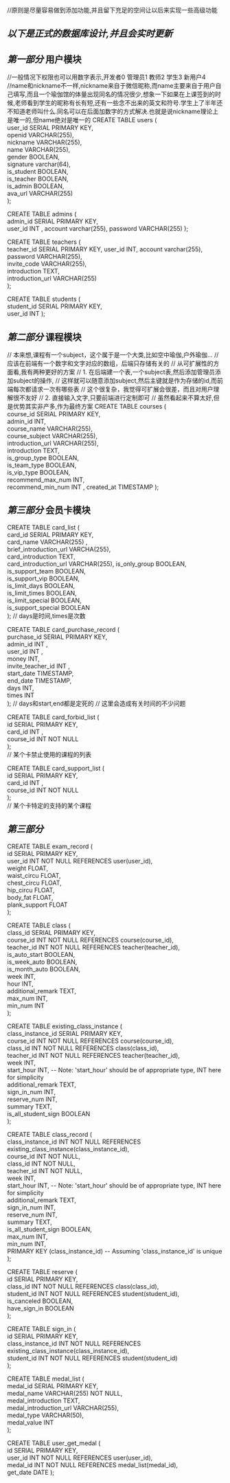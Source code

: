 //原则是尽量容易做到添加功能,并且留下充足的空间让以后来实现一些高级功能

## ***以下是正式的数据库设计,并且会实时更新***

## ***第一部分*** 用户模块
//一般情况下权限也可以用数字表示,开发者0 管理员1 教师2 学生3 新用户4
//name和nickname不一样,nickname来自于微信昵称,而name主要来自于用户自己填写,而且一个瑜伽馆的体量出现同名的情况很少,想象一下如果在上课签到的时候,老师看到学生的昵称有长有短,还有一些念不出来的英文和符号.学生上了半年还不知道老师叫什么.同名可以在后面加数字的方式解决.也就是说nickname理论上是唯一的,但name绝对是唯一的
CREATE TABLE users (  
    user_id SERIAL PRIMARY KEY,  
    openid VARCHAR(255),  
    nickname VARCHAR(255),  
    name VARCHAR(255),  
    gender BOOLEAN,  
    signature varchar(64),  
    is_student BOOLEAN,  
    is_teacher BOOLEAN,  
    is_admin BOOLEAN,  
    ava_url VARCHAR(255)  
);  
  
CREATE TABLE admins (  
    admin_id SERIAL PRIMARY KEY,  
    user_id INT ,
    account varchar(255),
    password VARCHAR(255)
);  
  
CREATE TABLE teachers (  
    teacher_id SERIAL PRIMARY KEY,
    user_id INT,
    account varchar(255),  
    password VARCHAR(255),  
    invite_code VARCHAR(255),  
    introduction TEXT,  
    introduction_url VARCHAR(255)  
);  
  
CREATE TABLE students (  
    student_id SERIAL PRIMARY KEY,  
    user_id INT
);  

## ***第二部分*** 课程模块

// 本来想,课程有一个subject，这个属于是一个大类,比如空中瑜伽,户外瑜伽...
// 应该在前端有一个数字和文字对应的数组，后端只存储有关的
// 从可扩展性的方面看,我有两种更好的方案
// 1. 在后端建一个表,一个subject表,然后添加管理员添加subject的操作,
// 这样就可以随意添加subject,然后主键就是作为存储的id,而前端每次都请求一次有哪些表
// 这个很复杂，我觉得可扩展会很差，而且对用户理解很不友好
// 2. 直接输入文字,只要前端进行定制即可
// 虽然看起来不算太好,但是优势其实非产多,作为最终方案
CREATE TABLE courses (  
    course_id SERIAL PRIMARY KEY,  
    admin_id INT,  
    course_name VARCHAR(255),  
    course_subject VARCHAR(255),  
    introduction_url VARCHAR(255),  
    introduction TEXT,  
    is_group_type BOOLEAN,  
    is_team_type BOOLEAN,  
    is_vip_type BOOLEAN,  
    recommend_max_num INT,  
    recommend_min_num INT ,
    created_at TIMESTAMP
);


## ***第三部分*** 会员卡模块


CREATE TABLE card_list (  
    card_id SERIAL PRIMARY KEY,  
    card_name VARCHAR(255) ,  
    brief_introduction_url VARCHA(255),  
    card_introduction TEXT,  
    card_introduction_url VARCHAR(255), 
    is_only_group BOOLEAN,  
    is_support_team BOOLEAN,  
    is_support_vip BOOLEAN,  
    is_limit_days BOOLEAN,  
    is_limit_times BOOLEAN,  
    is_limit_special BOOLEAN,  
    is_support_special BOOLEAN  
); // days是时间,times是次数 
  
CREATE TABLE card_purchase_record (  
    purchase_id SERIAL PRIMARY KEY,  
    admin_id INT ,  
    user_id INT ,  
    money INT,  
    invite_teacher_id INT ,  
    start_date TIMESTAMP,  
    end_date TIMESTAMP,  
    days INT,  
    times INT  
);  // days和start,end都是定死的
    // 这里会造成有关时间的不少问题
  
CREATE TABLE card_forbid_list (  
    id SERIAL PRIMARY KEY,  
    card_id INT ,  
    course_id INT NOT NULL  
);  
// 某个卡禁止使用的课程的列表
  
CREATE TABLE card_support_list (  
    id SERIAL PRIMARY KEY,  
    card_id INT ,  
    course_id INT NOT NULL  
);  
// 某个卡特定的支持的某个课程

## ***第三部分***

CREATE TABLE exam_record (  
    id SERIAL PRIMARY KEY,  
    user_id INT NOT NULL REFERENCES user(user_id),  
    weight FLOAT,  
    waist_circu FLOAT,  
    chest_circu FLOAT,  
    hip_circu FLOAT,  
    body_fat FLOAT,  
    plank_support FLOAT  
);  
  

  

  
CREATE TABLE class (  
    class_id SERIAL PRIMARY KEY,  
    course_id INT NOT NULL REFERENCES course(course_id),  
    teacher_id INT NOT NULL REFERENCES teacher(teacher_id),  
    is_auto_start BOOLEAN,  
    is_week_auto BOOLEAN,  
    is_month_auto BOOLEAN,  
    week INT,  
    hour INT,  
    additional_remark TEXT,  
    max_num INT,  
    min_num INT  
);  
  
CREATE TABLE existing_class_instance (  
    class_instance_id SERIAL PRIMARY KEY,  
    course_id INT NOT NULL REFERENCES course(course_id),  
    class_id INT NOT NULL REFERENCES class(class_id),  
    teacher_id INT NOT NULL REFERENCES teacher(teacher_id),  
    week INT,  
    start_hour INT, -- Note: 'start_hour' should be of appropriate type, INT here for simplicity  
    additional_remark TEXT,  
    sign_in_num INT,  
    reserve_num INT,  
    summary TEXT,  
    is_all_student_sign BOOLEAN  
);  
  
CREATE TABLE class_record (  
    class_instance_id INT NOT NULL REFERENCES existing_class_instance(class_instance_id),  
    course_id INT NOT NULL,  
    class_id INT NOT NULL,  
    teacher_id INT NOT NULL,  
    week INT,  
    start_hour INT, -- Note: 'start_hour' should be of appropriate type, INT here for simplicity  
    additional_remark TEXT,  
    sign_in_num INT,  
    reserve_num INT,  
    summary TEXT,  
    is_all_student_sign BOOLEAN,  
    max_num INT,  
    min_num INT,  
    PRIMARY KEY (class_instance_id) -- Assuming 'class_instance_id' is unique  
);  
  
CREATE TABLE reserve (  
    id SERIAL PRIMARY KEY,  
    class_id INT NOT NULL REFERENCES class(class_id),  
    student_id INT NOT NULL REFERENCES student(student_id),  
    is_canceled BOOLEAN,  
    have_sign_in BOOLEAN  
);  
  
CREATE TABLE sign_in (  
    id SERIAL PRIMARY KEY,  
    class_instance_id INT NOT NULL REFERENCES existing_class_instance(class_instance_id),  
    student_id INT NOT NULL REFERENCES student(student_id)  
);  
  
CREATE TABLE medal_list (  
    medal_id SERIAL PRIMARY KEY,  
    medal_name VARCHAR(255) NOT NULL,  
    medal_introduction TEXT,  
    medal_introduction_url VARCHAR(255),  
    medal_type VARCHAR(50),  
    medal_value INT  
);  
  
CREATE TABLE user_get_medal (  
    id SERIAL PRIMARY KEY,  
    user_id INT NOT NULL REFERENCES user(user_id),  
    medal_id INT NOT NULL REFERENCES medal_list(medal_id),  
    get_date DATE
);